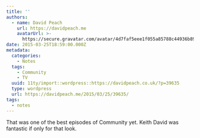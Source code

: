 ```yaml
---
title: ''
authors:
  - name: David Peach
    url: https://davidpeach.me
    avatarUrl: >-
      https://secure.gravatar.com/avatar/4d7faf5eee1f055a85788c44936b8995eaab6dfb004e7854ec747ccb272e91ee?s=96&d=mm&r=g
date: 2015-03-25T18:59:00.000Z
metadata:
  categories:
    - Notes
  tags:
    - Community
    - TV
  uuid: 11ty/import::wordpress::https://davidpeach.co.uk/?p=39635
  type: wordpress
  url: https://davidpeach.me/2015/03/25/39635/
tags:
  - notes
---
```

That was one of the best episodes of Community yet. Keith David was fantastic if only for that look.